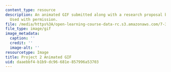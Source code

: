 ```yaml
---
content_type: resource
description: An animated GIF submitted along with a research proposal by Francis Wolenski.
  Used with permission.
file: /media/https%3A/open-learning-course-data-rc.s3.amazonaws.com/7-345-evolution-of-the-immune-system-spring-2005/daaebbf4b1b9dc96681e857996a53703_francisanimated.gif
file_type: image/gif
image_metadata:
  caption: ''
  credit: ''
  image-alt: ''
resourcetype: Image
title: Project 2 Animated GIF
uid: daaebbf4-b1b9-dc96-681e-857996a53703
---
```

